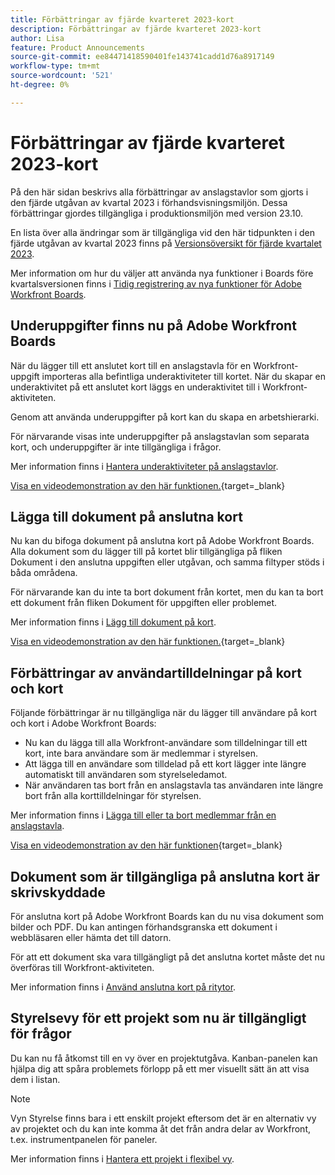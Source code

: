 ```yaml
---
title: Förbättringar av fjärde kvarteret 2023-kort
description: Förbättringar av fjärde kvarteret 2023-kort
author: Lisa
feature: Product Announcements
source-git-commit: ee84471418590401fe143741cadd1d76a8917149
workflow-type: tm+mt
source-wordcount: '521'
ht-degree: 0%

---
```


# Förbättringar av fjärde kvarteret 2023-kort

På den här sidan beskrivs alla förbättringar av anslagstavlor som gjorts i den fjärde utgåvan av kvartal 2023 i förhandsvisningsmiljön. Dessa förbättringar gjordes tillgängliga i produktionsmiljön med version 23.10.

En lista över alla ändringar som är tillgängliga vid den här tidpunkten i den fjärde utgåvan av kvartal 2023 finns på [Versionsöversikt för fjärde kvartalet 2023](/help/quicksilver/product-announcements/product-releases/23-q4-release-activity/23-q4-release-overview.md).

Mer information om hur du väljer att använda nya funktioner i Boards före kvartalsversionen finns i [Tidig registrering av nya funktioner för Adobe Workfront Boards](/help/quicksilver/agile/get-started-with-boards/boards-early-feature-opt-in.md).

## Underuppgifter finns nu på Adobe Workfront Boards

När du lägger till ett anslutet kort till en anslagstavla för en Workfront-uppgift importeras alla befintliga underaktiviteter till kortet. När du skapar en underaktivitet på ett anslutet kort läggs en underaktivitet till i Workfront-aktiviteten.

Genom att använda underuppgifter på kort kan du skapa en arbetshierarki.

För närvarande visas inte underuppgifter på anslagstavlan som separata kort, och underuppgifter är inte tillgängliga i frågor.

Mer information finns i [Hantera underaktiviteter på anslagstavlor](/help/quicksilver/agile/get-started-with-boards/manage-subtasks-on-boards.md).

[Visa en videodemonstration av den här funktionen.](https://video.tv.adobe.com/v/3424860/){target=_blank}

## Lägga till dokument på anslutna kort

Nu kan du bifoga dokument på anslutna kort på Adobe Workfront Boards. Alla dokument som du lägger till på kortet blir tillgängliga på fliken Dokument i den anslutna uppgiften eller utgåvan, och samma filtyper stöds i båda områdena.

För närvarande kan du inte ta bort dokument från kortet, men du kan ta bort ett dokument från fliken Dokument för uppgiften eller problemet.

Mer information finns i [Lägg till dokument på kort](/help/quicksilver/agile/get-started-with-boards/add-documents-on-cards.md).

[Visa en videodemonstration av den här funktionen.](https://video.tv.adobe.com/v/3423070/){target=_blank}

## Förbättringar av användartilldelningar på kort och kort

Följande förbättringar är nu tillgängliga när du lägger till användare på kort och kort i Adobe Workfront Boards:

* Nu kan du lägga till alla Workfront-användare som tilldelningar till ett kort, inte bara användare som är medlemmar i styrelsen.
* Att lägga till en användare som tilldelad på ett kort lägger inte längre automatiskt till användaren som styrelseledamot.
* När användaren tas bort från en anslagstavla tas användaren inte längre bort från alla korttilldelningar för styrelsen.

Mer information finns i [Lägga till eller ta bort medlemmar från en anslagstavla](/help/quicksilver/agile/get-started-with-boards/add-members-to-board.md).

[Visa en videodemonstration av den här funktionen](https://video.tv.adobe.com/v/3423222/){target=_blank}

## Dokument som är tillgängliga på anslutna kort är skrivskyddade

För anslutna kort på Adobe Workfront Boards kan du nu visa dokument som bilder och PDF. Du kan antingen förhandsgranska ett dokument i webbläsaren eller hämta det till datorn.

För att ett dokument ska vara tillgängligt på det anslutna kortet måste det nu överföras till Workfront-aktiviteten.

Mer information finns i [Använd anslutna kort på ritytor](/help/quicksilver/agile/get-started-with-boards/connected-cards.md).

## Styrelsevy för ett projekt som nu är tillgängligt för frågor

Du kan nu få åtkomst till en vy över en projektutgåva. Kanban-panelen kan hjälpa dig att spåra problemets förlopp på ett mer visuellt sätt än att visa dem i listan.

>[!NOTE]
>
>Vyn Styrelse finns bara i ett enskilt projekt eftersom det är en alternativ vy av projektet och du kan inte komma åt det från andra delar av Workfront, t.ex. instrumentpanelen för paneler.

Mer information finns i [Hantera ett projekt i flexibel vy](/help/quicksilver/manage-work/projects/manage-projects/manage-projects-in-agile-view.md).
